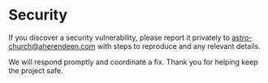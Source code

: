 Security
========

If you discover a security vulnerability, please report it privately to [astro-church@aherendeen.com](mailto:astro-church@aherendeen.com) with steps to reproduce and any relevant details.

We will respond promptly and coordinate a fix. Thank you for helping keep the project safe.
